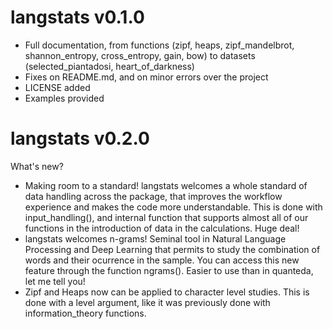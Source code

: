 # langstats v0.1.0

* Full documentation, from functions (zipf, heaps, zipf_mandelbrot, shannon_entropy, cross_entropy, gain, bow) to datasets (selected_piantadosi, heart_of_darkness)
* Fixes on README.md, and on minor errors over the project
* LICENSE added
* Examples provided

# langstats v0.2.0

What's new?

* Making room to a standard! langstats welcomes a whole standard of data handling across the package, that improves the workflow experience and makes the code more understandable. This is done with input_handling(), and internal function that supports almost all of our functions in the introduction of data in the calculations. Huge deal!
* langstats welcomes n-grams! Seminal tool in Natural Language Processing and Deep Learning that permits to study the combination of words and their ocurrence in the sample. You can access this new feature through the function ngrams(). Easier to use than in quanteda, let me tell you!
* Zipf and Heaps now can be applied to character level studies. This is done with a level argument, like it was previously done with information_theory functions.
